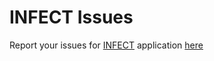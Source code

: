 # INFECT Issues

Report your issues for [INFECT](http://infect.info/) application [here](https://github.com/infect-org/issues/issues)
